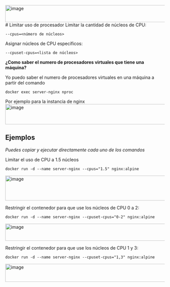 <img width="998" height="54" alt="image" src="https://github.com/user-attachments/assets/a3ee1b53-a38b-4215-8aa6-e66f62715e5c" /># Limitar uso de procesador
Limitar la cantidad de núcleos de CPU:
```
--cpus=<número de núcleos>
```

Asignar núcleos de CPU específicos:
```
--cpuset-cpus=<lista de núcleos>
```

**¿Como saber el numero de procesadores virtuales que tiene una máquina?**

Yo puedo saber el numero de procesadores virtuales en una máquina a partir del comando
```
docker exec server-nginx nproc
```

Por ejemplo para la instancia de nginx
<img width="557" height="64" alt="image" src="https://github.com/user-attachments/assets/f3cc1a95-e24c-4726-aea6-952c0990a386" />


## Ejemplos
_Puedes copiar y ejecutar directamente cada uno de los comandos_

Limitar el uso de CPU a 1.5 núcleos
```
docker run -d --name server-nginx --cpus="1.5" nginx:alpine
```

<img width="952" height="79" alt="image" src="https://github.com/user-attachments/assets/f558ab07-cc60-4179-b7f3-c23a791883bd" />

Restringir el contenedor para que use los núcleos de CPU 0 a 2:
```
docker run -d --name server-nginx --cpuset-cpus="0-2" nginx:alpine
```

<img width="998" height="54" alt="image" src="https://github.com/user-attachments/assets/93fad06e-1bf1-42cd-9188-a35a0277b4db" />


Restringir el contenedor para que use los núcleos de CPU 1 y 3:
```
docker run -d --name server-nginx --cpuset-cpus="1,3" nginx:alpine
```

<img width="1007" height="57" alt="image" src="https://github.com/user-attachments/assets/4b0965cb-f4a1-4ec5-bafb-1fbc90dcbf75" />

